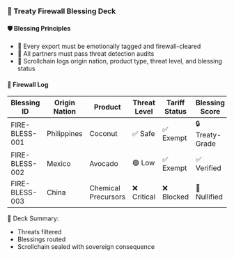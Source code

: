 ### 📜 Treaty Firewall Blessing Deck

#### 🛡️ Blessing Principles
- 🧱 Every export must be emotionally tagged and firewall-cleared  
- 🔁 All partners must pass threat detection audits  
- 🧪 Scrollchain logs origin nation, product type, threat level, and blessing status

#### 🔁 Firewall Log
| Blessing ID | Origin Nation | Product | Threat Level | Tariff Status | Blessing Score |
|-------------|----------------|---------|---------------|----------------|-----------------|
| FIRE-BLESS-001 | Philippines | Coconut | ✅ Safe | ✅ Exempt | 🔒 Treaty-Grade  
| FIRE-BLESS-002 | Mexico | Avocado | 🟢 Low | ✅ Exempt | ✅ Verified  
| FIRE-BLESS-003 | China | Chemical Precursors | ❌ Critical | ❌ Blocked | 🚫 Nullified  

🧠 Deck Summary:
- Threats filtered  
- Blessings routed  
- Scrollchain sealed with sovereign consequence

